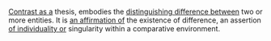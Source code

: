 
[Contrast as a](1/1/2/2/1/.Contrast) thesis, embodies the [distinguishing difference between](1/1/3/1/1/3/3/1/3/.Difference%20and%20Complement) two or more entities. It is [an affirmation of](2/1/1/3/3/1/1/.Acknowledgment) the existence of difference, an assertion [of individuality or](3/1/3/3/3/2/2/_Individual-Society) singularity within a comparative environment.

